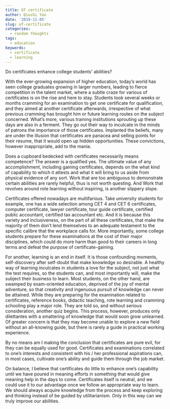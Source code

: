 ```yaml
---
title: Of certificate
author: Qiushi Yan
date: '2019-11-05'
slug: of-certificate
categories:
  - random thoughts
tags:
  - education
keywords:
  - certificate
  - learning
---
```


Do certificates enhance college students' abilities?  
<!--more-->



With the ever-growing expansion of higher education, today’s world has seen college graduates growing in larger numbers, leading to fierce competition in the talent market, where a subtle craze for various of certificates is on the rise and here to stay. Students took several weeks or months cramming for an examination to get one certificate for qualification, and they aimed at another certificate afterwards, irrespective of what previous cramming has brought him or future learning routes on the subject concerned. What’s more, various training institutions sprouting up these days are also in a ferment. They go out their way to inculcate in the minds of patrons the importance of those certificates. Implanted the beliefs, many are under the illusion that certificates are panacea and selling points for their resume, that it would open up hidden opportunities. These convictions, however inappropriate, add to the mania.

Does a cupboard bedecked with certificates necessarily means competence? The answer is a qualified yes. The ultimate value of any accomplishment, including gaining certificates, depends on the what kind of capability to which it attests and what it will bring to us aside from physical evidence of any sort. Work that are too ambiguous to demonstrate certain abilities are rarely helpful, thus is not worth questing. And Work that revolves around rote learning without inspiring, is another slippery slope. 

Certificates offered nowadays are multifarious. Take university students for example, one has a wide selection among CET 4 and CET 6 certificates, computer certificate, lawyer certificate, tour guide certificate, certified public accountant, certified tax accountant etc. And it is because this variety and inclusiveness, on the part of all these certificates, that make the majority of them don’t lend themselves to an adequate testament to the specific calibre that the workplace calls for. More importantly, some college students prepare for these examinations at the cost of their major disciplines, which could do more harm than good to their careers in long terms and defeat the purpose of certificate-gaining. 

For another, learning is an end in itself. It is those confounding moments, self-discovery after self-doubt that make knowledge so desirable. A healthy way of learning inculcates in students a love for the subject, not just what the test requires, so the students can, and most importantly will, make the subject their business to learn. Most students, on the other hand, are swamped by exam-oriented education, deprived of the joy of mental adventure, so that creativity and ingenuous pursuit of knowledge can never be attained. While they are preparing for the examination related to certificates, reference books, didactic teaching, rote learning and cramming schooling play a major role. They are told so, and without serious consideration, another quiz begins. This process, however, produces only dilettantes with a smattering of knowledge that would soon grow unlearned. Of greater concern is that they may become unable to explore a new field without an all-knowing guide, but there is rarely a guide in practical working experience. 

By no means am I making the conclusion that certificates are pure evil, for they can be equally used for good. Certificates and examinations correlated to one’s interests and consistent with his / her professional aspirations can, in most cases, cultivate one’s ability and guide them through the job market. 

On balance, I believe that certificates do little to enhance one’s capability until we have poured in meaning efforts in something that would give meaning help in the days to come. Certificates itself is neutral, and we could use it to our advantage once we follow an appropriate way to learn. We should always acquire knowledge from the process and keep exploring and thinking instead of be guided by utilitarianism. Only in this way can we truly improve our abilities.

